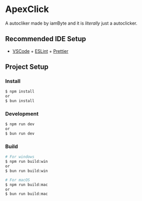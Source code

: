# ApexClick

A autocliker made by iamByte and it is _literally_ just a autoclicker.

## Recommended IDE Setup

- [VSCode](https://code.visualstudio.com/) + [ESLint](https://marketplace.visualstudio.com/items?itemName=dbaeumer.vscode-eslint) + [Prettier](https://marketplace.visualstudio.com/items?itemName=esbenp.prettier-vscode)

## Project Setup

### Install

```bash
$ npm install
or
$ bun install
```

### Development

```bash
$ npm run dev
or
$ bun run dev
```

### Build

```bash
# For windows
$ npm run build:win
or
$ bun run build:win

# For macOS
$ npm run build:mac
or
$ bun run build:mac
```
